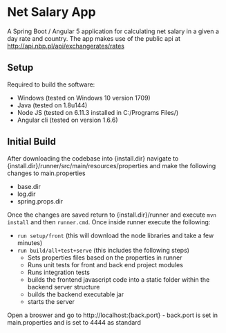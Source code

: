 # Net Salary App

A Spring Boot / Angular 5 application for calculating net salary in a given a day rate and country. The app makes use of the public api at http://api.nbp.pl/api/exchangerates/rates

## Setup

Required to build the software:

 - Windows (tested on Windows 10 version 1709)
 - Java (tested on 1.8u144)
 - Node JS (tested on 6.11.3 installed in C:/Programs Files/) 
 - Angular cli (tested on version 1.6.6)
 
 ## Initial Build
 
 After downloading the codebase into {install.dir} navigate to {install.dir}/runner/src/main/resources/properties and make the following changes to main.properties
 
  - base.dir
  - log.dir
  - spring.props.dir
  
  Once the changes are saved return to {install.dir}/runner and execute `mvn install` and then `runner.cmd`. Once inside runner execute the following:
  
  - `run setup/front` (this will download the node libraries and take a few minutes)
  - `run build/all+test+serve` (this includes the following steps)
    - Sets properties files based on the properties in runner
    - Runs unit tests for front and back end project modules
    - Runs integration tests
    - builds the frontend javascript code into a static folder within the backend server structure
    - builds the backend executable jar
    - starts the server
    
  Open a broswer and go to http://localhost:{back.port} - back.port is set in main.properties and is set to 4444 as standard
  
  
